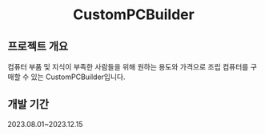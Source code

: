 <div align="center">
<h1>CustomPCBuilder</h1>
</div>

## 프로젝트 개요
컴퓨터 부품 및 지식이 부족한 사람들을 위해 원하는 용도와 가격으로 조립 컴퓨터를 구매할 수 있는 CustomPCBuilder입니다.

## 개발 기간
2023.08.01~2023.12.15
